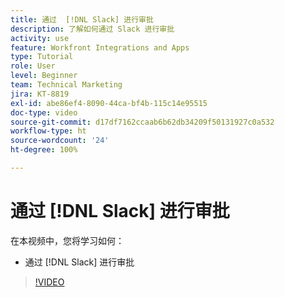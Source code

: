 ```yaml
---
title: 通过  [!DNL Slack] 进行审批
description: 了解如何通过 Slack 进行审批
activity: use
feature: Workfront Integrations and Apps
type: Tutorial
role: User
level: Beginner
team: Technical Marketing
jira: KT-8819
exl-id: abe86ef4-8090-44ca-bf4b-115c14e95515
doc-type: video
source-git-commit: d17df7162ccaab6b62db34209f50131927c0a532
workflow-type: ht
source-wordcount: '24'
ht-degree: 100%

---
```


# 通过 [!DNL Slack] 进行审批

在本视频中，您将学习如何：

* 通过 [!DNL Slack] 进行审批

>[!VIDEO](https://video.tv.adobe.com/v/3436372/?quality=12&learn=on&enablevpops&captions=chi_hans)
